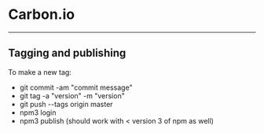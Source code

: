 Carbon.io
==========

***
Tagging and publishing
----------

To make a new tag:

* git commit -am "commit message"
* git tag -a "version" -m "version"
* git push --tags origin master
* npm3 login
* npm3 publish (should work with < version 3 of npm as well) 
